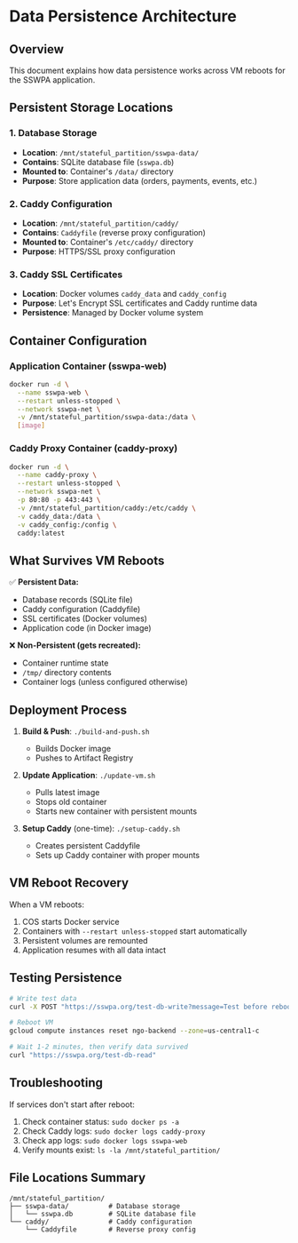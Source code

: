 # Data Persistence Architecture

## Overview
This document explains how data persistence works across VM reboots for the SSWPA application.

## Persistent Storage Locations

### 1. Database Storage
- **Location**: `/mnt/stateful_partition/sswpa-data/`
- **Contains**: SQLite database file (`sswpa.db`)
- **Mounted to**: Container's `/data/` directory
- **Purpose**: Store application data (orders, payments, events, etc.)

### 2. Caddy Configuration
- **Location**: `/mnt/stateful_partition/caddy/`
- **Contains**: `Caddyfile` (reverse proxy configuration)
- **Mounted to**: Container's `/etc/caddy/` directory
- **Purpose**: HTTPS/SSL proxy configuration

### 3. Caddy SSL Certificates
- **Location**: Docker volumes `caddy_data` and `caddy_config`
- **Purpose**: Let's Encrypt SSL certificates and Caddy runtime data
- **Persistence**: Managed by Docker volume system

## Container Configuration

### Application Container (sswpa-web)
```bash
docker run -d \
  --name sswpa-web \
  --restart unless-stopped \
  --network sswpa-net \
  -v /mnt/stateful_partition/sswpa-data:/data \
  [image]
```

### Caddy Proxy Container (caddy-proxy)
```bash
docker run -d \
  --name caddy-proxy \
  --restart unless-stopped \
  --network sswpa-net \
  -p 80:80 -p 443:443 \
  -v /mnt/stateful_partition/caddy:/etc/caddy \
  -v caddy_data:/data \
  -v caddy_config:/config \
  caddy:latest
```

## What Survives VM Reboots

✅ **Persistent Data:**
- Database records (SQLite file)
- Caddy configuration (Caddyfile)
- SSL certificates (Docker volumes)
- Application code (in Docker image)

❌ **Non-Persistent (gets recreated):**
- Container runtime state
- `/tmp/` directory contents
- Container logs (unless configured otherwise)

## Deployment Process

1. **Build & Push**: `./build-and-push.sh`
   - Builds Docker image
   - Pushes to Artifact Registry

2. **Update Application**: `./update-vm.sh`
   - Pulls latest image
   - Stops old container
   - Starts new container with persistent mounts

3. **Setup Caddy** (one-time): `./setup-caddy.sh`
   - Creates persistent Caddyfile
   - Sets up Caddy container with proper mounts

## VM Reboot Recovery

When a VM reboots:
1. COS starts Docker service
2. Containers with `--restart unless-stopped` start automatically
3. Persistent volumes are remounted
4. Application resumes with all data intact

## Testing Persistence

```bash
# Write test data
curl -X POST "https://sswpa.org/test-db-write?message=Test before reboot"

# Reboot VM
gcloud compute instances reset ngo-backend --zone=us-central1-c

# Wait 1-2 minutes, then verify data survived
curl "https://sswpa.org/test-db-read"
```

## Troubleshooting

If services don't start after reboot:
1. Check container status: `sudo docker ps -a`
2. Check Caddy logs: `sudo docker logs caddy-proxy`
3. Check app logs: `sudo docker logs sswpa-web`
4. Verify mounts exist: `ls -la /mnt/stateful_partition/`

## File Locations Summary

```
/mnt/stateful_partition/
├── sswpa-data/          # Database storage
│   └── sswpa.db         # SQLite database file
└── caddy/               # Caddy configuration
    └── Caddyfile        # Reverse proxy config
```